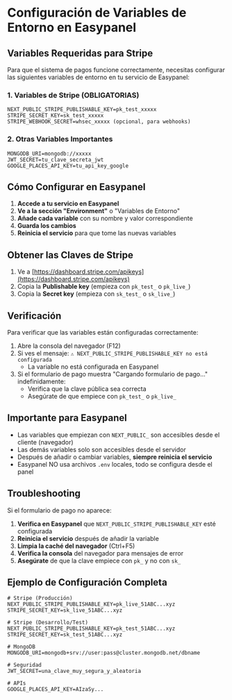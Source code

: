 # Configuración de Variables de Entorno en Easypanel

## Variables Requeridas para Stripe

Para que el sistema de pagos funcione correctamente, necesitas configurar las siguientes variables de entorno en tu servicio de Easypanel:

### 1. Variables de Stripe (OBLIGATORIAS)

```
NEXT_PUBLIC_STRIPE_PUBLISHABLE_KEY=pk_test_xxxxx
STRIPE_SECRET_KEY=sk_test_xxxxx
STRIPE_WEBHOOK_SECRET=whsec_xxxxx (opcional, para webhooks)
```

### 2. Otras Variables Importantes

```
MONGODB_URI=mongodb://xxxxx
JWT_SECRET=tu_clave_secreta_jwt
GOOGLE_PLACES_API_KEY=tu_api_key_google
```

## Cómo Configurar en Easypanel

1. **Accede a tu servicio en Easypanel**
2. **Ve a la sección "Environment"** o "Variables de Entorno"
3. **Añade cada variable** con su nombre y valor correspondiente
4. **Guarda los cambios**
5. **Reinicia el servicio** para que tome las nuevas variables

## Obtener las Claves de Stripe

1. Ve a [https://dashboard.stripe.com/apikeys](https://dashboard.stripe.com/apikeys)
2. Copia la **Publishable key** (empieza con `pk_test_` o `pk_live_`)
3. Copia la **Secret key** (empieza con `sk_test_` o `sk_live_`)

## Verificación

Para verificar que las variables están configuradas correctamente:

1. Abre la consola del navegador (F12)
2. Si ves el mensaje: `⚠️ NEXT_PUBLIC_STRIPE_PUBLISHABLE_KEY no está configurada`
   - La variable no está configurada en Easypanel
3. Si el formulario de pago muestra "Cargando formulario de pago..." indefinidamente:
   - Verifica que la clave pública sea correcta
   - Asegúrate de que empiece con `pk_test_` o `pk_live_`

## Importante para Easypanel

- Las variables que empiezan con `NEXT_PUBLIC_` son accesibles desde el cliente (navegador)
- Las demás variables solo son accesibles desde el servidor
- Después de añadir o cambiar variables, **siempre reinicia el servicio**
- Easypanel NO usa archivos `.env` locales, todo se configura desde el panel

## Troubleshooting

Si el formulario de pago no aparece:

1. **Verifica en Easypanel** que `NEXT_PUBLIC_STRIPE_PUBLISHABLE_KEY` esté configurada
2. **Reinicia el servicio** después de añadir la variable
3. **Limpia la caché del navegador** (Ctrl+F5)
4. **Verifica la consola** del navegador para mensajes de error
5. **Asegúrate** de que la clave empiece con `pk_` y no con `sk_`

## Ejemplo de Configuración Completa

```
# Stripe (Producción)
NEXT_PUBLIC_STRIPE_PUBLISHABLE_KEY=pk_live_51ABC...xyz
STRIPE_SECRET_KEY=sk_live_51ABC...xyz

# Stripe (Desarrollo/Test)
NEXT_PUBLIC_STRIPE_PUBLISHABLE_KEY=pk_test_51ABC...xyz
STRIPE_SECRET_KEY=sk_test_51ABC...xyz

# MongoDB
MONGODB_URI=mongodb+srv://user:pass@cluster.mongodb.net/dbname

# Seguridad
JWT_SECRET=una_clave_muy_segura_y_aleatoria

# APIs
GOOGLE_PLACES_API_KEY=AIzaSy...
